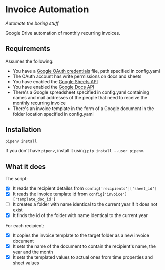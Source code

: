 # Invoice Automation

_Automate the boring stuff_

Google Drive automation of monthly recurring invoices. 

## Requirements
Assumes the following:
- You have a [Google OAuth credentials](https://console.developers.google.com/apis/credentials) file, path specified in config.yaml
- The OAuth account has write permissions on docs and sheets
- You have enabled the [Google Sheets API](https://console.developers.google.com/apis/api/sheets.googleapis.com)
- You have enabled the [Google Docs API](https://console.developers.google.com/apis/api/docs.googleapis.com)
- There's a Google spreadsheet specified in config.yaml containing names and mail addresses of the people
  that need to receive the monthly recurring invoice
- There's an invoice template in the form of a Google document in the folder location specified in config.yaml

## Installation
```shell
pipenv install
```
If you don't have `pipenv`, install it using `pip install --user pipenv`.

## What it does
The script:
- [X] It reads the recipient detailss from `config['recipients']['sheet_id']`
- [X] It reads the invoice template id from `config['invoice']['template_doc_id']`
- [ ] It creates a folder with name identical to the current year if it does not exist
- [X] It finds the id of the folder with name identical to the current year

For each recipient:
- [X] It copies the invoice template to the target folder as a new invoice document
- [X] It sets the name of the document to contain the recipient's name, the year and the month
- [X] It sets the templated values to actual ones from time properties and sheet values
